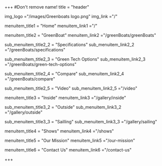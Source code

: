 +++
#Don't remove name!
title = "header"

img_logo ="/images/Greenboats logo.png"
img_link ="/"

menuitem_title1 = "Home"
menuitem_link1 ="/"

menuitem_title2 = "GreenBoat"
menuitem_link2 ="/greenBoats/greenBoats"

sub_menuitem_title2_2 = "Specifications"
sub_menuitem_link2_2 ="/greenBoats/specifications"

sub_menuitem_title2_3 = "Green Tech Options"
sub_menuitem_link2_3 ="/greenBoats/green-tech-options"

sub_menuitem_title2_4 = "Compare"
sub_menuitem_link2_4 ="/greenBoats/compare"

sub_menuitem_title2_5 = "Video"
sub_menuitem_link2_5 ="/video"

menuitem_title3 = "Inside"
menuitem_link3 ="/gallery/inside"

sub_menuitem_title3_2 = "Outside"
sub_menuitem_link3_2 ="/gallery/outside"

sub_menuitem_title3_3 = "Sailling"
sub_menuitem_link3_3 ="/gallery/sailing"

menuitem_title4 = "Shows"
menuitem_link4 ="/shows"

menuitem_title5 = "Our Mission"
menuitem_link5 ="/our-mission"

menuitem_title6 = "Contact Us"
menuitem_link6 ="/contact-us"


+++